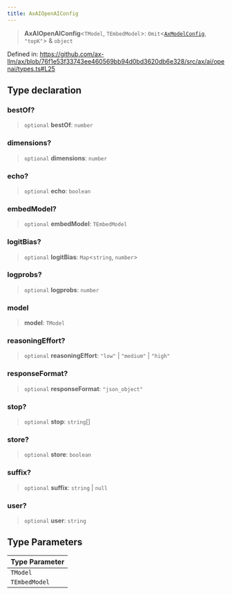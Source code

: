 ```yaml
---
title: AxAIOpenAIConfig
---
```


> **AxAIOpenAIConfig**\<`TModel`, `TEmbedModel`\>: `Omit`\<[`AxModelConfig`](/api/#03-apidocs/typealiasaxmodelconfig), `"topK"`\> & `object`

Defined in: https://github.com/ax-llm/ax/blob/76f1e53f33743ee460569bb94d0bd3620db6e328/src/ax/ai/openai/types.ts#L25

## Type declaration

### bestOf?

> `optional` **bestOf**: `number`

### dimensions?

> `optional` **dimensions**: `number`

### echo?

> `optional` **echo**: `boolean`

### embedModel?

> `optional` **embedModel**: `TEmbedModel`

### logitBias?

> `optional` **logitBias**: `Map`\<`string`, `number`\>

### logprobs?

> `optional` **logprobs**: `number`

### model

> **model**: `TModel`

### reasoningEffort?

> `optional` **reasoningEffort**: `"low"` \| `"medium"` \| `"high"`

### responseFormat?

> `optional` **responseFormat**: `"json_object"`

### stop?

> `optional` **stop**: `string`[]

### store?

> `optional` **store**: `boolean`

### suffix?

> `optional` **suffix**: `string` \| `null`

### user?

> `optional` **user**: `string`

## Type Parameters

| Type Parameter |
| ------ |
| `TModel` |
| `TEmbedModel` |
